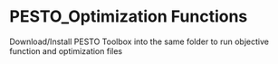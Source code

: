 # PESTO_Optimization Functions
Download/Install PESTO Toolbox into the same folder to run objective function and optimization files
